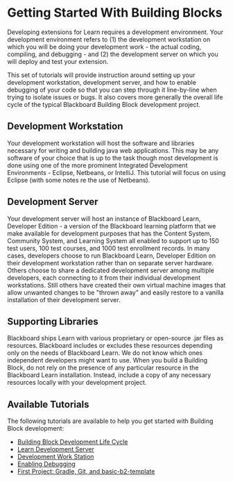 # Getting Started With Building Blocks
Developing extensions for Learn requires a development environment. Your
development environment refers to (1) the development workstation on which you
will be doing your development work - the actual coding, compiling, and
debugging - and (2) the development server on which you will deploy and test
your extension.

This set of tutorials will provide instruction around setting up your
development workstation, development server, and how to enable debugging of
your code so that you can step through it line-by-line when trying to isolate
issues or bugs. It also covers more generally the overall life cycle of the
typical Blackboard Building Block development project.

## Development Workstation

Your development workstation will host the software and libraries necessary
for writing and building java web applications. This may be any software of
your choice that is up to the task though most development is done using one
of the more prominent Integrated Development Environments - Eclipse, Netbeans,
or IntelliJ. This tutorial will focus on using Eclipse (with some notes re the
use of Netbeans).

## Development Server

Your development server will host an instance of Blackboard Learn, Developer
Edition - a version of the Blackboard learning platform that we make available
for development purposes that has the Content System, Community System, and
Learning System all enabled to support up to 150 test users, 100 test courses,
and 1000 test enrollment records. In many cases, developers choose to run
Blackboard Learn, Developer Edition on their development workstation rather
than on separate server hardware. Others choose to share a dedicated
development server among multiple developers, each connecting to it from their
individual development workstations. Still others have created their own
virtual machine images that allow unwanted changes to be "thrown away" and
easily restore to a vanilla installation of their development server.

## Supporting Libraries

Blackboard ships Learn with various proprietary or open-source .jar files as
resources. Blackboard includes or excludes these resources depending only on
the needs of Blackboard Learn. We do not know which ones independent
developers might want to use. When you build a Building Block, do not rely on
the presence of any particular resource in the Blackboard Learn installation.
Instead, include a copy of any necessary resources locally with your
development project.

## Available Tutorials

The following tutorials are available to help you get started with Building
Block development:

  * [Building Block Development Life Cycle](https://community.blackboard.com/docs/DOC-1126)
  * [Learn Development Server](https://community.blackboard.com/docs/DOC-1128)
  * [Development Work Station](https://community.blackboard.com/docs/DOC-1137-developer-workstation)
  * [Enabling Debugging](https://community.blackboard.com/docs/DOC-1138)
  * [First Project: Gradle, Git, and basic-b2-template](https://community.blackboard.com/docs/DOC-1139)

